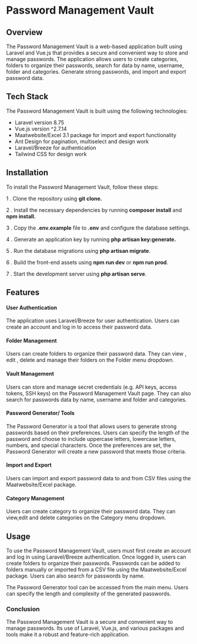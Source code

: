
# Password Management Vault
## Overview

The Password Management Vault is a web-based application built using Laravel and Vue.js that provides a secure and convenient way to store and manage passwords. The application allows users to create categories, folders to organize their passwords, search for data by name, username, folder and categories. Generate strong passwords, and import and export password data.

## Tech Stack
The Password Management Vault is built using the following technologies:

- Laravel version 8.75
- Vue.js version ^2.7.14
- Maatwebsite/Excel 3.1 package for import and export functionality
- Ant Design for pagination, multiselect and design work
- Laravel/Breeze for authentication
- Tailwind CSS for design work

## Installation
To install the Password Management Vault, follow these steps:

1 . Clone the repository using **git clone.**

2 . Install the necessary dependencies by running **composer install** and **npm install.**

3 . Copy the **.env.example** file to **.env** and configure the database settings.

4 . Generate an application key by running **php artisan key:generate.**

5 . Run the database migrations using **php artisan migrate**.

6 . Build the front-end assets using **npm run dev** or **npm run prod**.

7 . Start the development server using **php artisan serve**.

## Features
#### User Authentication
The application uses Laravel/Breeze for user authentication. Users can create an account and log in to access their password data.

#### Folder Management
Users can create folders to organize their password data. They can view , edit , delete and manage their folders on the Folder menu dropdown.

#### Vault Management
Users can store and manage secret credentials (e.g. API keys, access tokens, SSH keys) on the Password Management Vault page. They can also search for passwords data by name, username and folder and categories.

#### Password Generator/ Tools
The Password Generator is a tool that allows users to generate strong passwords based on their preferences. Users can specify the length of the password and choose to include uppercase letters, lowercase letters, numbers, and special characters. Once the preferences are set, the Password Generator will create a new password that meets those criteria.

#### Import and Export
Users can import and export password data to and from CSV files using the Maatwebsite/Excel package.

#### Category Management
Users can create category to organize their password data. They can view,edit and delete categories on the Category menu dropdown.

## Usage
To use the Password Management Vault, users must first create an account and log in using Laravel/Breeze authentication. Once logged in, users can create folders to organize their passwords. Passwords can be added to folders manually or imported from a CSV file using the Maatwebsite/Excel package. Users can also search for passwords by name.

The Password Generator tool can be accessed from the main menu. Users can specify the length and complexity of the generated passwords.

### Conclusion
The Password Management Vault is a secure and convenient way to manage passwords. Its use of Laravel, Vue.js, and various packages and tools make it a robust and feature-rich application.
